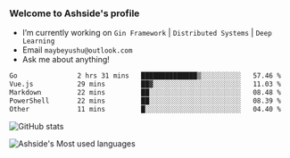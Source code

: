 ### Welcome to Ashside's profile

- I’m currently working on `Gin Framework` | `Distributed Systems` | `Deep Learning`
- Email `maybeyushu@outlook.com`
- Ask me about anything!

<!--START_SECTION:waka-->

```txt
Go               2 hrs 31 mins   ██████████████▒░░░░░░░░░░   57.46 %
Vue.js           29 mins         ██▓░░░░░░░░░░░░░░░░░░░░░░   11.03 %
Markdown         22 mins         ██░░░░░░░░░░░░░░░░░░░░░░░   08.48 %
PowerShell       22 mins         ██░░░░░░░░░░░░░░░░░░░░░░░   08.39 %
Other            11 mins         █░░░░░░░░░░░░░░░░░░░░░░░░   04.40 %
```

<!--END_SECTION:waka-->

![GitHub stats](https://github-readme-stats.vercel.app/api?username=Ashside)

![Ashside's Most used languages](https://github-readme-stats.vercel.app/api/top-langs/?username=Ashside&layout=compact&hide_border=true&langs_count=10)


